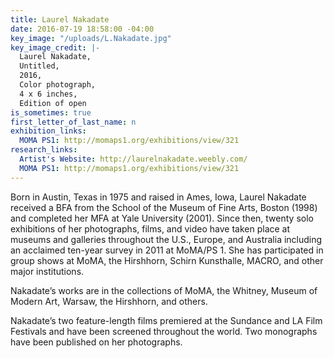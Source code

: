 ```yaml
---
title: Laurel Nakadate
date: 2016-07-19 18:58:00 -04:00
key_image: "/uploads/L.Nakadate.jpg"
key_image_credit: |-
  Laurel Nakadate,
  Untitled,
  2016,
  Color photograph,
  4 x 6 inches,
  Edition of open
is_sometimes: true
first_letter_of_last_name: n
exhibition_links:
  MOMA PS1: http://momaps1.org/exhibitions/view/321
research_links:
  Artist's Website: http://laurelnakadate.weebly.com/
  MOMA PS1: http://momaps1.org/exhibitions/view/321
---
```


Born in Austin, Texas in 1975 and raised in Ames, Iowa, Laurel Nakadate received a BFA from the School of the Museum of Fine Arts, Boston (1998) and completed her MFA at Yale University (2001). Since then, twenty solo exhibitions of her photographs, films, and video have taken place at museums and galleries throughout the U.S., Europe, and Australia including an acclaimed ten-year survey in 2011 at MoMA/PS 1. She has participated in group shows at MoMA, the Hirshhorn, Schirn Kunsthalle, MACRO, and other major institutions.

Nakadate’s works are in the collections of MoMA, the Whitney, Museum of Modern Art, Warsaw, the Hirshhorn, and others.

Nakadate’s two feature-length films premiered at the Sundance and LA Film Festivals and have been screened throughout the world. Two monographs have been published on her photographs.

